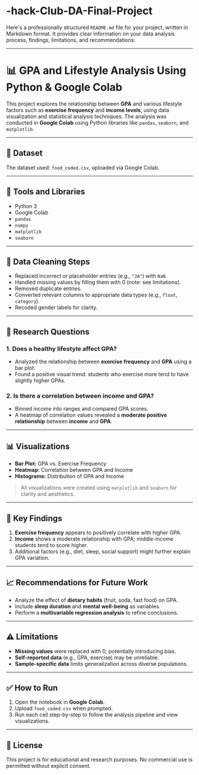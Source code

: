 # -hack-Club-DA-Final-Project
Here's a professionally structured `README.md` file for your project, written in Markdown format. It provides clear information on your data analysis process, findings, limitations, and recommendations:

---

# 📊 GPA and Lifestyle Analysis Using Python & Google Colab

This project explores the relationship between **GPA** and various lifestyle factors such as **exercise frequency** and **income levels**, using data visualization and statistical analysis techniques. The analysis was conducted in **Google Colab** using Python libraries like `pandas`, `seaborn`, and `matplotlib`.

---

## 📁 Dataset

The dataset used: `food_coded.csv`, uploaded via Google Colab.

---

## 🔧 Tools and Libraries

* Python 3
* Google Colab
* `pandas`
* `numpy`
* `matplotlib`
* `seaborn`

---

## 🧹 Data Cleaning Steps

* Replaced incorrect or placeholder entries (e.g., `"JA"`) with `NaN`.
* Handled missing values by filling them with 0 (note: see limitations).
* Removed duplicate entries.
* Converted relevant columns to appropriate data types (e.g., `float`, `category`).
* Recoded gender labels for clarity.

---

## 🔬 Research Questions

### 1. **Does a healthy lifestyle affect GPA?**

* Analyzed the relationship between **exercise frequency** and **GPA** using a bar plot.
* Found a positive visual trend: students who exercise more tend to have slightly higher GPAs.

### 2. **Is there a correlation between income and GPA?**

* Binned income into ranges and compared GPA scores.
* A heatmap of correlation values revealed a **moderate positive relationship** between **income** and **GPA**.

---

## 📊 Visualizations

* **Bar Plot:** GPA vs. Exercise Frequency
* **Heatmap:** Correlation between GPA and Income
* **Histograms:** Distribution of GPA and Income

> All visualizations were created using `matplotlib` and `seaborn` for clarity and aesthetics.

---

## 📌 Key Findings

1. **Exercise frequency** appears to positively correlate with higher GPA.
2. **Income** shows a moderate relationship with GPA; middle-income students tend to score higher.
3. Additional factors (e.g., diet, sleep, social support) might further explain GPA variation.

---

## 📈 Recommendations for Future Work

* Analyze the effect of **dietary habits** (fruit, soda, fast food) on GPA.
* Include **sleep duration** and **mental well-being** as variables.
* Perform a **multivariable regression analysis** to refine conclusions.

---

## ⚠️ Limitations

* **Missing values** were replaced with 0, potentially introducing bias.
* **Self-reported data** (e.g., GPA, exercise) may be unreliable.
* **Sample-specific data** limits generalization across diverse populations.

---

## ✅ How to Run

1. Open the notebook in **Google Colab**.
2. Upload `food_coded.csv` when prompted.
3. Run each cell step-by-step to follow the analysis pipeline and view visualizations.

---

## 📜 License

This project is for educational and research purposes. No commercial use is permitted without explicit consent.

